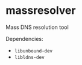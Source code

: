 massresolver
============

Mass DNS resolution tool

Dependencies:

- `libunbound-dev`
- `libldns-dev`
